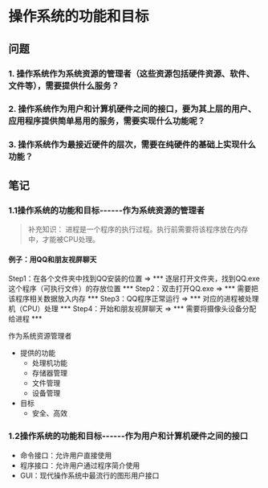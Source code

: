 # 操作系统的功能和目标

## 问题
### 1. 操作系统作为系统资源的管理者（这些资源包括硬件资源、软件、文件等），需要提供什么服务？
### 2. 操作系统作为用户和计算机硬件之间的接口，要为其上层的用户、应用程序提供简单易用的服务，需要实现什么功能呢？
### 3. 操作系统作为最接近硬件的层次，需要在纯硬件的基础上实现什么功能？

## 笔记
### 1.1操作系统的功能和目标------作为系统资源的管理者
> 补充知识：
  进程是一个程序的执行过程。执行前需要将该程序放在内存中，才能被CPU处理。

#### 例子：用QQ和朋友视屏聊天
Step1：在各个文件夹中找到QQ安装的位置     =>      *** 逐层打开文件夹，找到QQ.exe这个程序（可执行文件）的存放位置 ***
Step2：双击打开QQ.exe     =>      *** 需要把该程序相关数据放入内存 ***
Step3：QQ程序正常运行     =>      *** 对应的进程被处理机（CPU）处理 ***
Step4：开始和朋友视屏聊天     =>      *** 需要将摄像头设备分配给进程 ***

作为系统资源管理者
+ 提供的功能
  - 处理机功能
  - 存储器管理
  - 文件管理
  - 设备管理
+ 目标
  - 安全、高效


### 1.2操作系统的功能和目标------作为用户和计算机硬件之间的接口

+ 命令接口：允许用户直接使用
+ 程序接口：允许用户通过程序简介使用
+ GUI：现代操作系统中最流行的图形用户接口